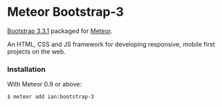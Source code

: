 Meteor Bootstrap-3
==================

[Bootstrap 3.3.1](http://getbootstrap.com) packaged for [Meteor](http://meteor.com).

An HTML, CSS and JS framework for developing responsive, mobile first projects on the web.

### Installation

With Meteor 0.9 or above:

```sh
$ meteor add ian:bootstrap-3
```
